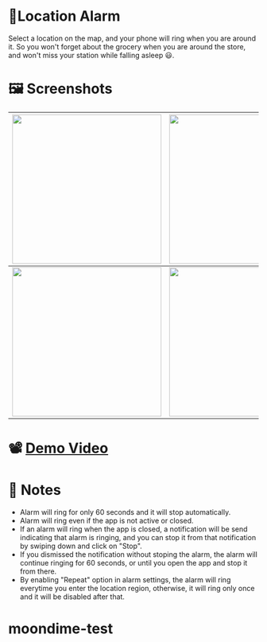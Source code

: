 # 📍Location Alarm

Select a location on the map, and your phone will ring when you are around it.
So you won't forget about the grocery when you are around the store, and won't miss your station while falling asleep 😃.

# 🖼️ Screenshots

| <img src="https://i.imgur.com/ZdQHuEi.png" width="300"> | <img src="https://i.imgur.com/G9fAPkV.png" width="300"> |
| ------------------------------------------------------- | ------------------------------------------------------- |
| <img src="https://i.imgur.com/2EAMEv9.png" width="300"> | <img src="https://i.imgur.com/P5hMqL6.png" width="300"> |

# 📽️ [Demo Video](https://youtu.be/ojEqkUn_B8A)

# 📝 Notes

* Alarm will ring for only 60 seconds and it will stop automatically.
* Alarm will ring even if the app is not active or closed.
* If an alarm will ring when the app is closed, a notification will be send indicating that alarm is ringing, and you can stop it from that notification by swiping down and click on "Stop".
* If you dismissed the notification without stoping the alarm, the alarm will continue ringing for 60 seconds, or until you open the app and stop it from there.
* By enabling "Repeat" option in alarm settings, the alarm will ring everytime you enter the location region, otherwise, it will ring only once and it will be disabled after that.
# moondime-test
